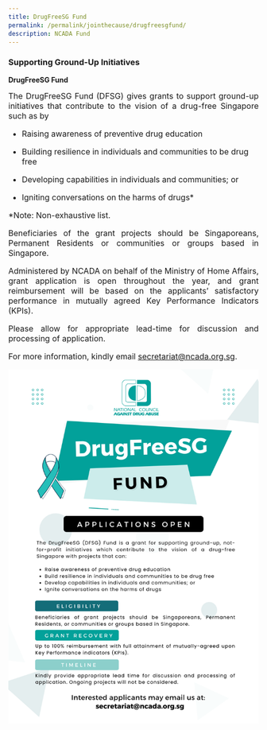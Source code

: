 ```yaml
---
title: DrugFreeSG Fund
permalink: /permalink/jointhecause/drugfreesgfund/
description: NCADA Fund
---
```

### Supporting Ground-Up Initiatives

<b>DrugFreeSG Fund</b>
	
<font size="3"><p align="justify"> The DrugFreeSG Fund (DFSG) gives grants to support ground-up initiatives that contribute to the vision of a drug-free Singapore such as by
	
* Raising awareness of preventive drug education
* Building resilience in individuals and communities to be drug free
* Developing capabilities in individuals and communities; or
* Igniting conversations on the harms of drugs* 

	</p>
	
*Note: Non-exhaustive list.
	
<p align="justify"> Beneficiaries of the grant projects should be Singaporeans, Permanent Residents or communities or groups based in Singapore. </p>

<p align="justify"> Administered by NCADA on behalf of the Ministry of Home Affairs, grant application is open throughout the year, and grant reimbursement will be based on the applicants’ satisfactory performance in mutually agreed Key Performance Indicators (KPIs). </p>
	

<p align="justify">Please allow for appropriate lead-time for discussion and processing of application. 
	
For more information, kindly email 
	secretariat@ncada.org.sg. </p> 
	
</font>

![](/images/DFSG%20E-Poster%20(2022).png)
